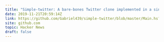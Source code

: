 ```yaml
---
title: "Simple-twitter: A bare-bones Twitter clone implemented in a single file"
date: 2019-11-21T20:59:14Z
link: https://github.com/Gabriel439/simple-twitter/blob/master/Main.hs?utm_medium=RSS&utm_source=hune
site: github.com
topic: Hacker News
draft: false
---
```

